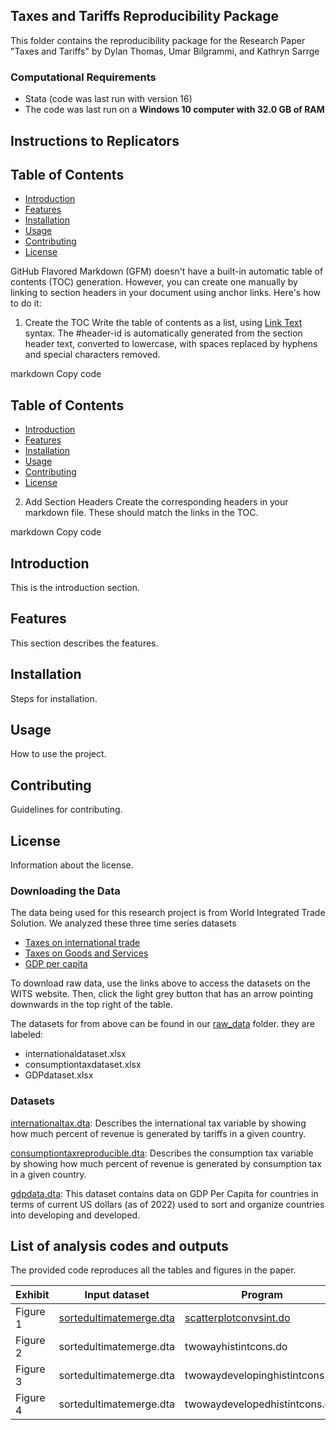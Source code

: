 ## Taxes and Tariffs Reproducibility Package 

This folder contains the reproducibility package for the Research Paper "Taxes and Tariffs" by Dylan Thomas, Umar Bilgrammi, and Kathryn Sarrge

### Computational Requirements
- Stata (code was last run with version 16)
- The code was last run on a **Windows 10 computer with 32.0 GB of RAM**

## Instructions to Replicators

## Table of Contents
- [Introduction](#introduction)
- [Features](#features)
- [Installation](#installation)
- [Usage](#usage)
- [Contributing](#contributing)
- [License](#license)



GitHub Flavored Markdown (GFM) doesn't have a built-in automatic table of contents (TOC) generation. However, you can create one manually by linking to section headers in your document using anchor links. Here's how to do it:

1. Create the TOC
Write the table of contents as a list, using [Link Text](#header-id) syntax. The #header-id is automatically generated from the section header text, converted to lowercase, with spaces replaced by hyphens and special characters removed.

markdown
Copy code
## Table of Contents
- [Introduction](#introduction)
- [Features](#features)
- [Installation](#installation)
- [Usage](#usage)
- [Contributing](#contributing)
- [License](#license)
2. Add Section Headers
Create the corresponding headers in your markdown file. These should match the links in the TOC.

markdown
Copy code
## Introduction
This is the introduction section.

## Features
This section describes the features.

## Installation
Steps for installation.

## Usage
How to use the project.

## Contributing
Guidelines for contributing.

## License
Information about the license.



### Downloading the Data

The data being used for this research project is from World Integrated Trade Solution. We analyzed these three time series datasets
- [Taxes on international trade](https://wits.worldbank.org/CountryProfile/en/Country/BY-COUNTRY/StartYear/1988/EndYear/2022/Indicator/GC-TAX-INTT-RV-ZS)
- [Taxes on Goods and Services](https://wits.worldbank.org/CountryProfile/en/Country/BY-COUNTRY/StartYear/1988/EndYear/2022/Indicator/GC-TAX-GSRV-VA-ZS)
- [GDP per capita](https://wits.worldbank.org/CountryProfile/en/Country/BY-COUNTRY/StartYear/1988/EndYear/2022/Indicator/NY-GDP-PCAP-PP-CD)

To download raw data, use the links above to access the datasets on the WITS website. Then, click the light grey button that has an arrow pointing downwards in the top right of the table.

The datasets for from above can be found in our [raw_data](https://github.com/ecn310/course-project-taxes-tariffs/tree/main/Reproducibility_Package/raw_data) folder. they are labeled:
- internationaldataset.xlsx
- consumptiontaxdataset.xlsx
- GDPdataset.xlsx 

### Datasets

[internationaltax.dta](Reproducibility_Package/Data_Files/internationaltax.dta): Describes the international tax variable by showing how much percent of revenue is generated by tariffs in a given country. 

[consumptiontaxreproducible.dta](Reproducibility_Package/Data_Files/consumptiontaxreproducible.dta): Describes the consumption tax variable by showing how much percent of revenue is generated by consumption tax in a given country. 

[gdpdata.dta](Reproducibility_Package/Data_Files/gdpdata.dta): This dataset contains data on GDP Per Capita for countries in terms of current US dollars (as of 2022) used to sort and organize countries into developing and developed. 

## List of analysis codes and outputs
The provided code reproduces all the tables and figures in the paper.

| Exhibit | Input dataset | Program | Outputs |
|---------|---------------|---------|---------|
| Figure 1 | [sortedultimatemerge.dta]([url](https://github.com/ecn310/course-project-taxes-tariffs/blob/main/Reproducibility_Package/Data_Files/sortedultimatemerge.dta)) | [scatterplotconvsint.do]([url](https://github.com/ecn310/course-project-taxes-tariffs/blob/main/Reproducibility_Package/Do_Files/scatterplotconsvsint.do)) | Scatterplotintvscons.png |
| Figure 2 | sortedultimatemerge.dta | twowayhistintcons.do | twowayhistintcons.png |
| Figure 3 | sortedultimatemerge.dta | twowaydevelopinghistintcons.do | twowayhistdevelopingintcons.png |
| Figure 4 | sortedultimatemerge.dta | twowaydevelopedhistintcons.do | twowayhistdevelopedintcons.png |



